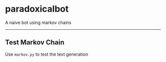 # paradoxicalbot

A naive bot using markov chains

--------

## Test Markov Chain
Use `markov.py` to test the text generation
